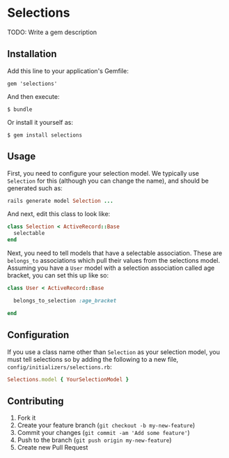 # Selections

TODO: Write a gem description

## Installation

Add this line to your application's Gemfile:

    gem 'selections'

And then execute:

    $ bundle

Or install it yourself as:

    $ gem install selections

## Usage

First, you need to configure your selection model. We typically use `Selection` for this (although you
can change the name), and should be generated such as:

```ruby
rails generate model Selection ...
```

And next, edit this class to look like:

```ruby
class Selection < ActiveRecord::Base
  selectable
end
```

Next, you need to tell models that have a selectable association. These are `belongs_to` associations
which pull their values from the selections model. Assuming you have a `User` model with a selection association
called age bracket, you can set this up like so:

```ruby
class User < ActiveRecord::Base

  belongs_to_selection :age_bracket

end
```

## Configuration

If you use a class name other than `Selection` as your selection model, you must
tell selections so by adding the following to a new file, `config/initializers/selections.rb`:

```ruby
Selections.model { YourSelectionModel }
```

## Contributing

1. Fork it
2. Create your feature branch (`git checkout -b my-new-feature`)
3. Commit your changes (`git commit -am 'Add some feature'`)
4. Push to the branch (`git push origin my-new-feature`)
5. Create new Pull Request
